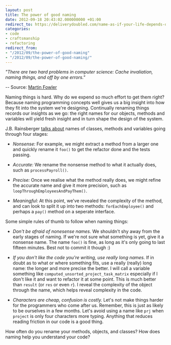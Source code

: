 ```yaml
---
layout: post
title: The power of good naming
date: 2012-09-18 20:43:02.000000000 +01:00
redirect_to: https://deliverydoubled.com/name-as-if-your-life-depends-on-it-a-guide-to-cleaner-code/
categories:
- code
- craftsmanship
- refactoring
redirect_from:
- "/2012/09/the-power-of-good-naming"
- "/2012/09/the-power-of-good-naming/"
---
```

<p><i>"There are two hard problems in computer science: Cache invaliation, naming things, and off by one errors."</i></p>

-- Source: [Martin Fowler](http://martinfowler.com/bliki/TwoHardThings.html)

Naming things is hard. Why do we expend so much effort to get them right? Because naming programming concepts well gives us a big insight into how they fit into the system we're designing. Continually renaming things records our insights as we go: the right names for our objects, methods and variables will yield fresh insight and in turn shape the design of the system.

J.B. Rainsberger [talks about](http://www.jbrains.ca/permalink/the-four-elements-of-simple-design) names of classes, methods and variables going through four stages:

* *Nonsense:* For example, we might extract a method from a larger one and quickly rename it `foo()` to get the refactor done and the tests passing.

* *Accurate:* We rename the nonsense method to what it actually does, such as `processPayroll()`.

* *Precise:* Once we realise what the method really does, we might refine the accurate name and give it more precision, such as `loopThroughEmployeesAndPayThem()`.

* *Meaningful:* At this point, we've revealed the complexity of the method, and can look to split it up into two methods: `forEachEmployee()` and perhaps a `pay()` method on a seperate interface.

Some simple rules of thumb to follow when naming things:

* *Don't be afraid of nonesense names.* We shouldn't shy away from the early stages of naming. If we're not sure what something is yet, give it a nonsense name. The name `foo()` is fine, as long as it's only going to last fifteen minutes. Best not to commit it though :)

* *If you don't like the code you're writing, use really long names.* If in doubt as to what or where something fits, use a really (really) long name: the longer and more precise the better. I will call a variable something like `computed_unsorted_project_task_matrix` especially if I don't like it and want to refactor it at some point. This is much better than `result` (or `res` or even `r`). I reveal the complexity of the object through the name, which helps reveal complexity in the code.

* *Characters are cheap, confusion is costly.* Let's not make things harder for the programmers who come after us. Remember, this is just as likely to be ourselves in a few months. Let's avoid using a name like `prj` when `project` is only four characters more typing. Anything that reduces reading friction in our code is a good thing.

How often do you rename your methods, objects, and classes? How does naming help you understand your code?
